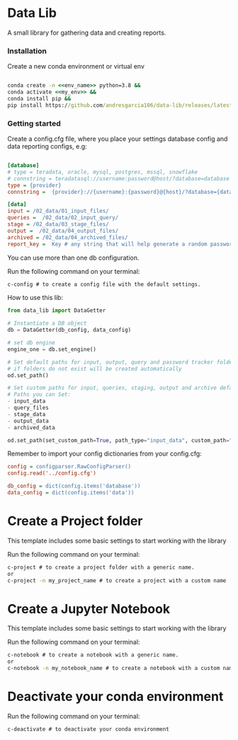 # Data Lib
A small library for gathering data and creating reports.

### Installation
Create a new conda environment or virtual env
```cmd

conda create -n <<env_name>> python=3.8 && 
conda activate <<my_env>> && 
conda install pip &&
pip install https://github.com/andresgarcia106/data-lib/releases/latest/download/data-lib.tar.gz

```

### Getting started
Create a config.cfg file, where you place your settings database config and data reporting configs, e.g:

```cfg 

[database]
# type = teradata, oracle, mysql, postgres, mssql, snowflake
# connstring = teradatasql://username:password@host/?database=database
type = {provider}
connstring =  {provider}://{username}:{password}@{host}/?database={database}

[data]
input = /02_data/01_input_files/
queries =  /02_data/02_input_query/
stage = /02_data/03_stage_files/
output =  /02_data/04_output_files/
archived = /02_data/04_archived_files/
report_key =  Key # any string that will help generate a random password for your files

```

You can use more than one db configuration.

Run the following command on your terminal:
```cmd
c-config # to create a config file with the default settings.

```

How to use this lib:

```Python
from data_lib import DataGetter

# Instantiate a DB object
db = DataGetter(db_config, data_config)

# set db engine
engine_one = db.set_engine()

# Set default paths for input, output, query and password tracker folders paths are set based on your root project,
# if folders do not exist will be created automatically
od.set_path()

# Set custom paths for input, queries, staging, output and archive default folders
# Paths you can Set:
- input_data
- query_files
- stage_data
- output_data
- archived_data

od.set_path(set_custom_path=True, path_type="input_data", custom_path="./custom/path")
```
Remember to import your config dictionaries from your config.cfg:

```cfg
config = configparser.RawConfigParser()
config.read('../config.cfg')

db_config = dict(config.items('database'))
data_config = dict(config.items('data'))

```

# Create a Project folder

This template includes some basic settings to start working with the library

Run the following command on your terminal:
```cmd
c-project # to create a project folder with a generic name.
or
c-project -n my_project_name # to create a project with a custom name
```

# Create a Jupyter Notebook

This template includes some basic settings to start working with the library

Run the following command on your terminal:
```cmd
c-notebook # to create a notebook with a generic name.
or
c-notebook -n my_notebook_name # to create a notebook with a custom name

```

# Deactivate your conda environment

Run the following command on your terminal:
```cmd
c-deactivate # to deactivate your conda environment

```



